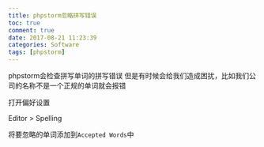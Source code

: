 ```yaml
---
title: phpstorm忽略拼写错误
toc: true
comment: true
date: 2017-08-21 11:23:39
categories: Software
tags: [phpstorm]
---
```




phpstorm会检查拼写单词的拼写错误
但是有时候会给我们造成困扰，比如我们公司的名称不是一个正规的单词就会报错

<!--more-->

打开偏好设置

Editor > Spelling

将要忽略的单词添加到`Accepted Words`中
